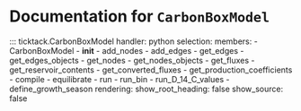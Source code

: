 # Documentation for `CarbonBoxModel`

::: ticktack.CarbonBoxModel
    handler: python
    selection:
      members:
        - CarbonBoxModel
        - __init__
        - add_nodes
        - add_edges
        - get_edges
        - get_edges_objects
        - get_nodes
        - get_nodes_objects
        - get_fluxes
        - get_reservoir_contents
        - get_converted_fluxes
        - get_production_coefficients
        - compile
        - equilibrate
        - run
        - run_bin
        - run_D_14_C_values
        - define_growth_season
    rendering:
      show_root_heading: false
      show_source: false
